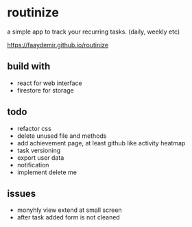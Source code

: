 # routinize
a simple app to track your recurring tasks. (daily, weekly etc)

https://faaydemir.github.io/routinize

## build with
- react for web interface
- firestore for storage

## todo
- refactor css
- delete unused file and methods
- add achievement page, at least github like activity heatmap
- task versioning
- export user data
- notification
- implement delete me 
## issues
- monyhly view extend at small screen
- after task added form is not cleaned
